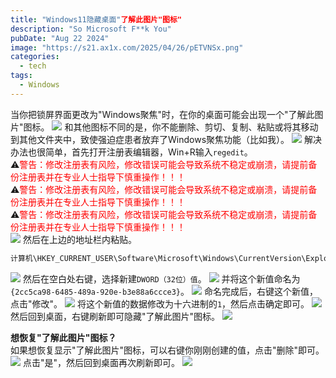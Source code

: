 ```yaml
---
title: "Windows11隐藏桌面"了解此图片"图标"
description: "So Microsoft F**k You"
pubDate: "Aug 22 2024"
image: "https://s21.ax1x.com/2025/04/26/pETVNSx.png"
categories:
  - tech
tags:
  - Windows
---
```

当你把锁屏界面更改为"Windows聚焦"时，在你的桌面可能会出现一个"了解此图片"图标。
![](https://pic.imgdb.cn/item/66befd0ed9c307b7e95f1941.png)
和其他图标不同的是，你不能删除、剪切、复制、粘贴或将其移动到其他文件夹中，致使强迫症患者放弃了Windows聚焦功能（比如我）。
![](https://pic.imgdb.cn/item/66befdd0d9c307b7e95fc4c2.png)
解决办法也很简单，首先打开注册表编辑器，Win+R输入`regedit`。  
⚠️<font color=FF0000>警告：修改注册表有风险，修改错误可能会导致系统不稳定或崩溃，请提前备份注册表并在专业人士指导下慎重操作！！！</font>  
⚠️<font color=FF0000>警告：修改注册表有风险，修改错误可能会导致系统不稳定或崩溃，请提前备份注册表并在专业人士指导下慎重操作！！！</font>  
⚠️<font color=FF0000>警告：修改注册表有风险，修改错误可能会导致系统不稳定或崩溃，请提前备份注册表并在专业人士指导下慎重操作！！！</font>  
![](https://pic.imgdb.cn/item/66befe3bd9c307b7e9602d9a.png)
然后在上边的地址栏内粘贴。  
```txt
计算机\HKEY_CURRENT_USER\Software\Microsoft\Windows\CurrentVersion\Explorer\HideDesktopIcons\NewStartPanel
```
![](https://pic.imgdb.cn/item/66beff19d9c307b7e960f3ff.png)
然后在空白处右键，选择新建`DWORD（32位）值`。
![](https://pic.imgdb.cn/item/66beff2ad9c307b7e9610272.png)
并将这个新值命名为`{2cc5ca98-6485-489a-920e-b3e88a6ccce3}`。
![](https://pic.imgdb.cn/item/66beff89d9c307b7e9614e8d.png)
命名完成后，右键这个新值，点击"修改"。
![](https://pic.imgdb.cn/item/66beffc8d9c307b7e9618289.png)
将这个新值的数据修改为十六进制的`1`，然后点击确定即可。
![](https://pic.imgdb.cn/item/66bf0009d9c307b7e961b5b9.png)
然后回到桌面，右键刷新即可隐藏"了解此图片"图标。
![](https://pic.imgdb.cn/item/66bf005ed9c307b7e961fdde.png)

**想恢复"了解此图片"图标？**  
如果想恢复显示"了解此图片"图标，可以右键你刚刚创建的值，点击"删除"即可。
![](https://pic.imgdb.cn/item/66bf00c9d9c307b7e9625dd3.png)
点击"是"，然后回到桌面再次刷新即可。
![](https://pic.imgdb.cn/item/66bf00d3d9c307b7e9626623.png)
